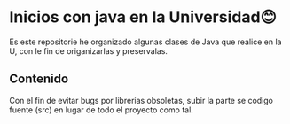 # Inicios con java en la Universidad😊
Es este repositorie he organizado algunas clases de Java que realice en la U, con le fin de origanizarlas y preservalas.
## Contenido
Con el fin de evitar bugs por librerias obsoletas, subir la parte se codigo fuente (src) en lugar de todo el proyecto como tal.